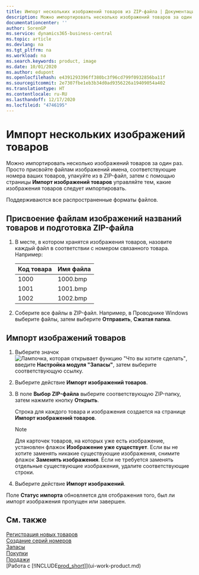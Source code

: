 ```yaml
---
title: Импорт нескольких изображений товаров из ZIP-файла | Документация Майкрософт
description: Можно импортировать несколько изображений товаров за один раз. Просто присвойте файлам изображений имена, соответствующие номера ваших товаров, упакуйте из в ZIP-файл, затем с помощью страницы "Импорт изображений товаров" управляйте тем, какие изображения товаров следует импортировать.
documentationcenter: ''
author: SorenGP
ms.service: dynamics365-business-central
ms.topic: article
ms.devlang: na
ms.tgt_pltfrm: na
ms.workload: na
ms.search.keywords: product, image
ms.date: 10/01/2020
ms.author: edupont
ms.openlocfilehash: e4391293396ff380bc3f96cd799f0932856ba11f
ms.sourcegitcommit: 2e7307fbe1eb3b34d0ad9356226a19409054a402
ms.translationtype: HT
ms.contentlocale: ru-RU
ms.lasthandoff: 12/17/2020
ms.locfileid: "4746195"
---
```

# <a name="import-multiple-item-pictures"></a>Импорт нескольких изображений товаров
Можно импортировать несколько изображений товаров за один раз. Просто присвойте файлам изображений имена, соответствующие номера ваших товаров, упакуйте из в ZIP-файл, затем с помощью страницы **Импорт изображений товаров** управляйте тем, какие изображения товаров следует импортировать.

Поддерживаются все распространенные форматы файлов.

## <a name="to-name-picture-files-by-the-item-names-and-prepare-the-zip-file"></a>Присвоение файлам изображений названий товаров и подготовка ZIP-файла
1. В месте, в котором хранятся изображения товаров, назовите каждый файл в соответствии с номером связанного товара. Например:

    |Код товара|Имя файла|
    |-|-|
    |1000|1000.bmp|
    |1001|1001.bmp|
    |1002|1002.bmp|

2. Соберите все файлы в ZIP-файл. Например, в Проводнике Windows выберите файлы, затем выберите **Отправить**, **Сжатая папка**.     

## <a name="to-import-item-pictures"></a>Импорт изображений товаров
1. Выберите значок ![Лампочка, которая открывает функцию "Что вы хотите сделать"](media/ui-search/search_small.png "Что вы хотите сделать"), введите **Настройка модуля "Запасы"**, затем выберите соответствующую ссылку.
2. Выберите действие **Импорт изображений товаров**.
3. В поле **Выбор ZIP-файла** выберите соответствующую ZIP-папку, затем нажмите кнопку **Открыть**.

    Строка для каждого товара и изображения создается на странице **Импорт изображений товаров**.

    > [!NOTE]
    > Для карточек товаров, на которых уже есть изображение, установлен флажок **Изображение уже существует**. Если вы не хотите заменять никакие существующие изображения, снимите флажок **Заменять изображения**. Если не требуется заменять отдельные существующие изображения, удалите соответствующие строки.

3. Выберите действие **Импорт изображений**.

Поле **Статус импорта** обновляется для отображения того, был ли импорт изображения пропущен или завершен.       

## <a name="see-also"></a>См. также
[Регистрация новых товаров](inventory-how-register-new-items.md)  
[Создание серий номеров](ui-create-number-series.md)  
[Запасы](inventory-manage-inventory.md)  
[Покупки](purchasing-manage-purchasing.md)  
[Продажи](sales-manage-sales.md)  
[Работа с [!INCLUDE[prod_short](includes/prod_short.md)]](ui-work-product.md)
